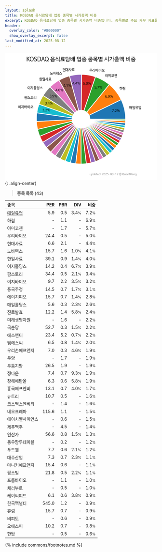 ```yaml
---
layout: splash
title: KOSDAQ 음식료담배 업종 종목별 시가총액 비중
excerpt: KOSDAQ 음식료담배 업종 종목별 시가총액 비중입니다. 종목별로 주요 재무 지표를 함께 표시합니다.
header:
  overlay_color: "#800000"
  show_overlay_excerpt: false
last_modified_at: 2025-08-12
---
```



![KOSDAQ 음식료담배 업종 종목별 시가총액 비중](/stats/sector/images/kosdaq_업종_음식료담배_종목.png){: .align-center}


> **종목 목록 (43)**<a id="list"></a>

| **종목** | **PER** | **PBR** | **DIV** | **비중** |
| :------- | ------: | ------: | ------: | -------: |
| [매일유업](/267980/) | 5.9 | 0.5 | 3.4<small>%</small> | 7.2<small>%</small> |
| 하림 | - | 1.1 | - | 6.9<small>%</small> |
| 아미코젠 | - | 1.7 | - | 5.7<small>%</small> |
| 우리바이오 | 24.4 | 0.5 | - | 5.0<small>%</small> |
| 현대사료 | 6.6 | 2.1 | - | 4.4<small>%</small> |
| 노바렉스 | 15.7 | 1.6 | 1.0<small>%</small> | 4.1<small>%</small> |
| 한일사료 | 39.1 | 0.9 | 1.4<small>%</small> | 4.0<small>%</small> |
| 이지홀딩스 | 14.2 | 0.4 | 6.7<small>%</small> | 3.9<small>%</small> |
| 팜스토리 | 34.4 | 0.5 | 2.1<small>%</small> | 3.4<small>%</small> |
| 이지바이오 | 9.7 | 2.2 | 3.5<small>%</small> | 3.2<small>%</small> |
| 풍국주정 | 14.5 | 0.7 | 1.7<small>%</small> | 3.1<small>%</small> |
| 에이치피오 | 15.7 | 0.7 | 1.4<small>%</small> | 2.8<small>%</small> |
| 매일홀딩스 | 5.6 | 0.3 | 2.3<small>%</small> | 2.6<small>%</small> |
| 진로발효 | 12.2 | 1.4 | 5.8<small>%</small> | 2.4<small>%</small> |
| 미래생명자원 | - | 1.6 | - | 2.2<small>%</small> |
| 국순당 | 52.7 | 0.3 | 1.5<small>%</small> | 2.2<small>%</small> |
| 에스앤디 | 23.4 | 5.2 | 0.7<small>%</small> | 2.2<small>%</small> |
| 엠에스씨 | 6.5 | 0.8 | 1.4<small>%</small> | 2.0<small>%</small> |
| 우리손에프앤지 | 7.0 | 0.3 | 4.6<small>%</small> | 1.9<small>%</small> |
| 우양 | - | 1.7 | - | 1.9<small>%</small> |
| 우듬지팜 | 26.5 | 1.9 | - | 1.9<small>%</small> |
| 정다운 | 7.4 | 0.7 | 9.3<small>%</small> | 1.9<small>%</small> |
| 창해에탄올 | 6.3 | 0.6 | 5.8<small>%</small> | 1.9<small>%</small> |
| 흥국에프엔비 | 13.1 | 0.7 | 4.0<small>%</small> | 1.7<small>%</small> |
| 뉴트리 | 10.7 | 0.5 | - | 1.6<small>%</small> |
| 코스맥스엔비티 | - | 1.4 | - | 1.6<small>%</small> |
| 네오크레마 | 115.6 | 1.1 | - | 1.5<small>%</small> |
| 에이치엘사이언스 | - | 0.6 | - | 1.5<small>%</small> |
| 제주맥주 | - | 4.5 | - | 1.4<small>%</small> |
| 인산가 | 56.6 | 0.8 | 1.5<small>%</small> | 1.3<small>%</small> |
| 동우팜투테이블 | - | 0.2 | - | 1.2<small>%</small> |
| 푸드웰 | 7.7 | 0.6 | 2.1<small>%</small> | 1.2<small>%</small> |
| 대주산업 | 7.3 | 0.7 | 2.3<small>%</small> | 1.1<small>%</small> |
| 마니커에프앤지 | 15.4 | 0.6 | - | 1.1<small>%</small> |
| 팜스빌 | 21.8 | 0.5 | 2.2<small>%</small> | 1.1<small>%</small> |
| 프롬바이오 | - | 1.1 | - | 1.0<small>%</small> |
| 체리부로 | - | 0.5 | - | 1.0<small>%</small> |
| 케이씨피드 | 6.1 | 0.6 | 3.8<small>%</small> | 0.9<small>%</small> |
| 한국맥널티 | 545.0 | 1.2 | - | 0.9<small>%</small> |
| 휴럼 | 15.7 | 0.7 | - | 0.9<small>%</small> |
| 비피도 | - | 0.6 | - | 0.9<small>%</small> |
| 오에스피 | 10.2 | 0.7 | - | 0.8<small>%</small> |
| 한탑 | - | 0.5 | - | 0.6<small>%</small> |

{% include commons/footnotes.md %}